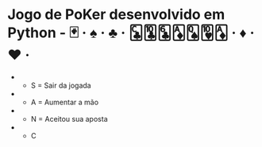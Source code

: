 # Jogo de PoKer desenvolvido em Python - 🃏 · ♠️ · ♣️ · 🃜🃚🃖🃁🂭🂺🃁 · ♦️ · ♥️ ·

* * S = Sair da jogada
* * A = Aumentar a mão 
* * N = Aceitou sua aposta
* * C
